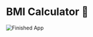 


# BMI Calculator 💪



![Finished App](https://github.com/londonappbrewery/Images/blob/master/bmi-calc-demo.gif)

